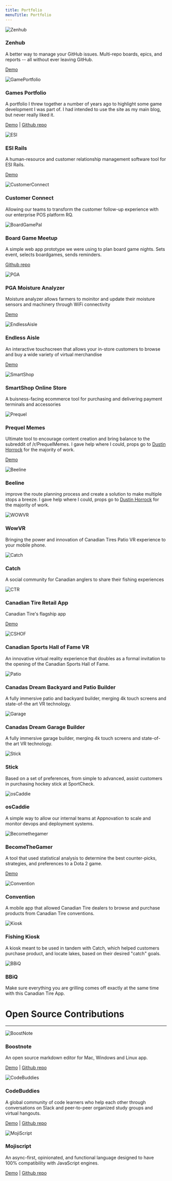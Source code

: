 ```yaml
---
title: Portfolio
menuTitle: Portfolio
---
```


![Zenhub](./images/zenhub.jpg)

### Zenhub

A better way to manage your GitHub issues. Multi-repo boards, epics, and reports -- all without ever leaving GitHub.

[Demo](https://www.zenhub.com)

![GamePortfolio](./images/game.jpg)

### Games Portfolio

A portfolio I threw together a number of years ago to highlight some game development I was part of. I had intended to use the site as my main blog, but never really liked it.

[Demo](https://dennyscott.games.io) | [Github repo](https://github.com/DennyScott/zephyr-lab)

![ESI](./images/esi.jpg)

### ESI Rails

A human-resource and customer relationship management software tool for ESI Rails.

[Demo]()

![CustomerConnect](./images/customerconnect.jpg)

### Customer Connect

Allowing our teams to transform the customer follow-up experience with our enterprise POS platform RQ.

![BoardGamePal](./images/bgpal.jpg)

### Board Game Meetup

A simple web app prototype we were using to plan board game nights. Sets event, selects boardgames, sends reminders.

[Github repo](https://github.com/DennyScott/boardgamepal)

![PGA](./images/pga.jpg)

### PGA Moisture Analyzer

Moisture analyzer allows farmers to moinitor and update their moisture sensors and machinery through WiFi connectivity

[Demo](https://appadvice.com/app/pga-moisture-meter/1307581961)

![EndlessAisle](./images/ea.jpg)

### Endless Aisle

An interactive touchscreen that allows your in-store customers to browse and buy a wide variety of virtual merchandise

[Demo](https://www.iqmetrix.com/products/endless-aisle)

![SmartShop](./images/zenhub.jpg)

### SmartShop Online Store

A buisness-facing ecommerce tool for purchasing and delivering payment terminals and accessories

![Prequel](./images/prequelmemes.jpg)

### Prequel Memes

Ultimate tool to encourage content creation and bring balance to the subreddit of /r/PrequelMemes. I gave help where I could, props go to [Dustin Horrock](dustin.surge.sh) for the majority of work.

[Demo](https://http://www.prequelmemes.com/#/)

![Beeline](./images/beeline.jpg)

### Beeline

improve the route planning process and create a solution to make multiple stops a breeze. I gave help where I could, props go to [Dustin Horrock](dustin.surge.sh) for the majority of work.

![WOWVR](./images/wowvr.jpg)

### WowVR

Bringing the power and innovation of Canadian Tires Patio VR experience to your mobile phone.

![Catch](./images/catch.jpg)

### Catch

A social community for Canadian anglers to share their fishing experiences

![CTR](./images/ctr.jpg)

### Canadian Tire Retail App

Canadian Tire's flagship app

[Demo](https://www.canadiantire.ca/en/mobile.html)

![CSHOF](./images/cshof.jpg)

### Canadian Sports Hall of Fame VR

 An innovative virtual reality experience that doubles as a formal invitation to the opening of the Canadian Sports Hall of Fame.

![Patio](./images/patio.jpg)

### Canadas Dream Backyard and Patio Builder

A fully immersive patio and backyard builder, merging 4k touch screens and state-of-the art VR technology.

![Garage](./images/garage.jpg)

### Canadas Dream Garage Builder

A fully immersive garage builder, merging 4k touch screens and state-of-the art VR technology.

![Stick](./images/stick.jpg)

### Stick

Based on a set of preferences, from simple to advanced, assist customers in purchasing hockey stick at SportCheck.

![osCaddie](./images/osCaddie.jpg)

### osCaddie

A simple way to allow our internal teams at Appnovation to scale and monitor devops and deployment systems.

![Becomethegamer](./images/becomethegamer.jpg)

### BecomeTheGamer

A tool that used statistical analysis to determine the best counter-picks, strategies, and preferences to a Dota 2 game.

[Demo](https://dota2.becomethegamer.com/)

![Convention](./images/convention.jpg)

### Convention

A mobile app that allowed Canadian Tire dealers to browse and purchase products from Canadian Tire conventions.

![Kiosk](./images/kiosk.jpg)

### Fishing Kiosk

A kiosk meant to be used in tandem with Catch, which helped customers purchase product, and locate lakes, based on their desired "catch" goals.

![BBiQ](./images/bbiq.jpg)

### BBiQ

Make sure everything you are grilling comes off exactly at the same time with this Canadian Tire App.


# Open Source Contributions
--------------------------------------------------------

![BoostNote](./images/boostnote.jpg)

### Boostnote

An open source markdown editor for Mac, Windows and Linux app.

[Demo](https://boostnote.io/) | [Github repo](https://github.com/BoostIO/Boostnote)

![CodeBuddies](./images/codebuddies.jpg)

### CodeBuddies

A global community of code learners who help each other through conversations on Slack and peer-to-peer organized study groups and virtual hangouts.

[Demo](https://codebuddies.org/) | [Github repo](https://github.com/codebuddies/codebuddies)

![MojiScript](./images/mojiscript.jpg)

### Mojiscript

An async-first, opinionated, and functional language designed to have 100% compatibility with JavaScript engines.

[Demo](https://mojiscript.js.org/#/) | [Github repo](https://github.com/joelnet/MojiScript)